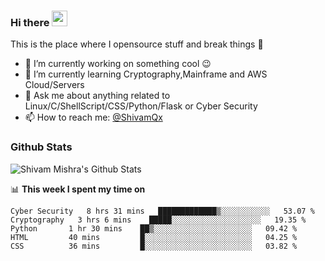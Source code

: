 ### Hi there <a href="https://github.com.com/AlphaQx"><img src="https://media.giphy.com/media/hvRJCLFzcasrR4ia7z/giphy.gif" width="25px"></a>
This is the place where I opensource stuff and break things :rofl:

- 🔭 I’m currently working on something cool :wink:
- 🌱 I’m currently learning Cryptography,Mainframe and AWS Cloud/Servers
- 💬 Ask me about anything related to Linux/C/ShellScript/CSS/Python/Flask or Cyber Security
- 📫 How to reach me: [@ShivamQx](https://twitter.com/ShivamQx)

### Github Stats

<img alt="Shivam Mishra's Github Stats" src="https://github-readme-stats.vercel.app/api?username=AlphaQx&show_icons=true&count_private=true" />

📊 **This week I spent my time on**
<!--START_SECTION:waka-->
```text
Cyber Security   8 hrs 31 mins   █████████████▒░░░░░░░░░░░   53.07 % 
Cryptography   3 hrs 6 mins    █████░░░░░░░░░░░░░░░░░░░░   19.35 % 
Python       1 hr 30 mins    ██▒░░░░░░░░░░░░░░░░░░░░░░   09.42 % 
HTML         40 mins         █░░░░░░░░░░░░░░░░░░░░░░░░   04.25 % 
CSS          36 mins         █░░░░░░░░░░░░░░░░░░░░░░░░   03.82 % 
```
